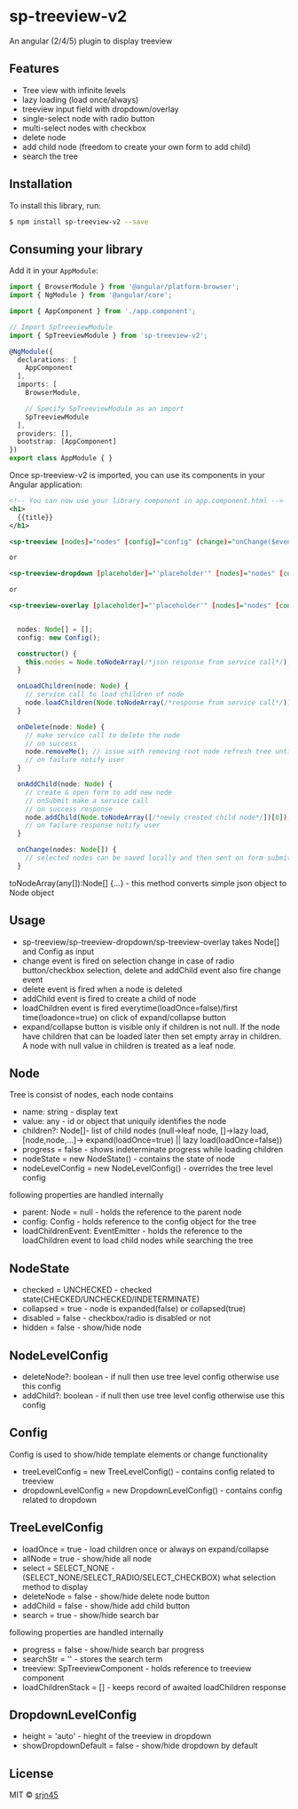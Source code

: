 # sp-treeview-v2
An angular (2/4/5) plugin to display treeview

## Features
- Tree view with infinite levels
- lazy loading (load once/always)
- treeview input field with dropdown/overlay
- single-select node with radio button
- multi-select nodes with checkbox
- delete node
- add child node (freedom to create your own form to add child)
- search the tree

## Installation

To install this library, run:

```bash
$ npm install sp-treeview-v2 --save
```

## Consuming your library

Add it in your `AppModule`:

```typescript
import { BrowserModule } from '@angular/platform-browser';
import { NgModule } from '@angular/core';

import { AppComponent } from './app.component';

// Import SpTreeviewModule
import { SpTreeviewModule } from 'sp-treeview-v2';

@NgModule({
  declarations: [
    AppComponent
  ],
  imports: [
    BrowserModule,

    // Specify SpTreeviewModule as an import
    SpTreeviewModule
  ],
  providers: [],
  bootstrap: [AppComponent]
})
export class AppModule { }
```

Once sp-treeview-v2 is imported, you can use its components in your Angular application:

```xml
<!-- You can now use your library component in app.component.html -->
<h1>
  {{title}}
</h1>

<sp-treeview [nodes]="nodes" [config]="config" (change)="onChange($event)" (delete)="onDelete($event)" (addChild)="onAddChild($event)" (loadChildren)="onLoadChildren($event)"></sp-treeview>

or

<sp-treeview-dropdown [placeholder]="'placeholder'" [nodes]="nodes" [config]="config" (delete)="onDelete($event)" (addChild)="onAddChild($event)" (loadChildren)="onLoadChildren($event)" (change)="onChange($event)"></sp-treeview-dropdown>

or

<sp-treeview-overlay [placeholder]="'placeholder'" [nodes]="nodes" [config]="config" (delete)="onDelete($event)" (addChild)="onAddChild($event)" (loadChildren)="onLoadChildren($event)" (change)="onChange($event)"></sp-treeview-overlay>

```

```typescript

  nodes: Node[] = [];
  config: new Config();

  constructor() {
    this.nodes = Node.toNodeArray(/*json response from service call*/);
  }

  onLoadChildren(node: Node) {
    // service call to load children of node
    node.loadChildren(Node.toNodeArray(/*response from service call*/));
  }

  onDelete(node: Node) {
    // make service call to delete the node
    // on success
    node.removeMe(); // issue with removing root node refresh tree until fixed
    // on failure notify user
  }

  onAddChild(node: Node) {
    // create & open form to add new node
    // onSubmit make a service call
    // on success response 
    node.addChild(Node.toNodeArray([/*newly created child node*/])[0]);
    // on failure response notify user
  }

  onChange(nodes: Node[]) {
    // selected nodes can be saved locally and then sent on form submit or directly make the service call.
  }

```

toNodeArray(any[]):Node[] {...} - this method converts simple json object to Node object

## Usage

- sp-treeview/sp-treeview-dropdown/sp-treeview-overlay takes Node[] and Config as input
- change event is fired on selection change in case of radio button/checkbox selection, delete and addChild event also fire change event
- delete event is fired when a node is deleted
- addChild event is fired to create a child of node
- loadChildren event is fired everytime(loadOnce=false)/first time(loadonce=true) on click of expand/collapse button
- expand/collapse button is visible only if children is not null. If the node have children that can be loaded later then set empty array in children. A node with null value in children is treated as a leaf node.

## Node

Tree is consist of nodes, each node contains

- name: string - display text
- value: any - id or object that uniquily identifies the node
- children?: Node[]- list of child nodes (null->leaf node, []->lazy load, [node,node,...]-> expand(loadOnce=true) || lazy load(loadOnce=false))
- progress = false - shows indeterminate progress while loading children 
- nodeState = new NodeState() - contains the state of node
- nodeLevelConfig = new NodeLevelConfig() - overrides the tree level config

following properties are handled internally

- parent: Node = null - holds the reference to the parent node
- config: Config - holds reference to the config object for the tree
- loadChildrenEvent: EventEmitter<Node> - holds the reference to the loadChildren event to load child nodes while searching the tree

## NodeState

- checked = UNCHECKED - checked state(CHECKED/UNCHECKED/INDETERMINATE)
- collapsed = true - node is expanded(false) or collapsed(true)
- disabled = false - checkbox/radio is disabled or not
- hidden = false - show/hide node

## NodeLevelConfig

- deleteNode?: boolean - if null then use tree level config otherwise use this config
- addChild?: boolean - if null then use tree level config otherwise use this config

## Config

Config is used to show/hide template elements or change functionality

- treeLevelConfig = new TreeLevelConfig() - contains config related to treeview
- dropdownLevelConfig = new DropdownLevelConfig() - contains config related to dropdown

## TreeLevelConfig

- loadOnce = true - load children once or always on expand/collapse
- allNode = true - show/hide all node
- select = SELECT_NONE - (SELECT_NONE/SELECT_RADIO/SELECT_CHECKBOX) what selection method to display
- deleteNode = false - show/hide delete node button
- addChild = false - show/hide add child button
- search = true - show/hide search bar

following properties are handled internally

- progress = false - show/hide search bar progress
- searchStr = '' - stores the search term
- treeview: SpTreeviewComponent - holds reference to treeview component
- loadChildrenStack = [] - keeps record of awaited loadChildren response

## DropdownLevelConfig

- height = 'auto' - hieght of the treeview in dropdown
- showDropdownDefault = false - show/hide dropdown by default

## License

MIT © [srjn45](mailto:srajanpathak45@gmail.com)